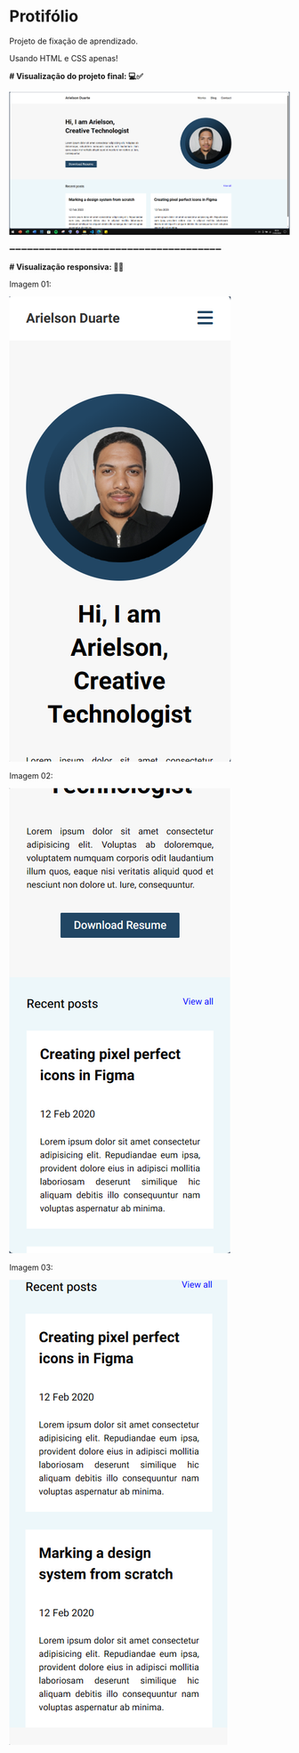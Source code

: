 <h1>Protifólio</h1>
<p>Projeto de fixação de aprendizado.</p>
<p>Usando HTML e CSS apenas!</p>
<p><strong># Visualização do projeto final: 💻✅</strong></p>
<img src="assets/Amostra01.PNG">
<p>➖➖➖➖➖➖➖➖➖➖➖➖➖➖➖➖➖➖➖➖➖➖➖➖➖➖➖➖➖➖➖➖➖➖➖➖</p>
<p><strong># Visualização responsiva: 📱✅</strong></p>
<p>Imagem 01:</p>
<img src="assets/Amostra-responsiva01.PNG">
<p>Imagem 02:</p>
<img src="assets/Amostra-responsiva02.PNG">
<p>Imagem 03:</p>
<img src="assets/Amostra-responsiva03.PNG">
